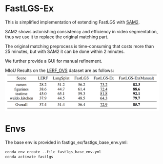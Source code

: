 # FastLGS-Ex
This is simplified implementation of extending FastLGS with [SAM2](https://github.com/facebookresearch/sam2).

SAM2 shows astonishing consistency and efficiency in video segmentation, thus we use it to replace the original matching part.

The original matching preprocess is time-consuming that costs more than 25 minutes, but with SAM2 it can be done within 2 minutes.

We further provide a GUI for manual refinement.

MIoU Results on the [LERF_OVS](https://drive.google.com/file/d/1QF1Po5p5DwTjFHu6tnTeYs_G0egMVmHt/view) dataset are as follows:
![MIoU on LERF_OVS](readme_imgs/Table.png)

# Envs
The base env is provided in fastlgs_ex/fastlgs_base_env.yml: 

```
conda env create --file fastlgs_base_env.yml
conda activate fastlgs
```
